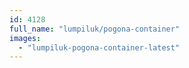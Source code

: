 ```yaml
---
id: 4128
full_name: "lumpiluk/pogona-container"
images: 
  - "lumpiluk-pogona-container-latest"
---
```

